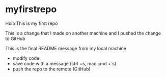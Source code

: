 # myfirstrepo
Hola This is my first repo

This is a change that I made on another machine and I pushed the change to GitHub


This is the final README message from my local machine
- modify code
- save code with a message (ctrl +s, mac cmd + s)
- push the repo to the remote (GitHub)
